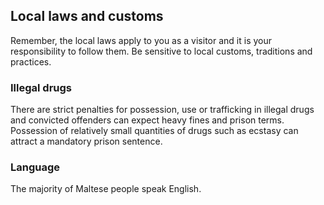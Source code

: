 ## Local laws and customs

Remember, the local laws apply to you as a visitor and it is your responsibility to follow them. Be sensitive to local customs, traditions and practices.

### **Illegal drugs**

There are strict penalties for possession, use or trafficking in illegal drugs and convicted offenders can expect heavy fines and prison terms. Possession of relatively small quantities of drugs such as ecstasy can attract a mandatory prison sentence.

### **Language**

The majority of Maltese people speak English.